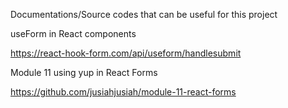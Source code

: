Documentations/Source codes that can be useful for this project

useForm in React components

https://react-hook-form.com/api/useform/handlesubmit

Module 11 using yup in React Forms

https://github.com/jusiahjusiah/module-11-react-forms